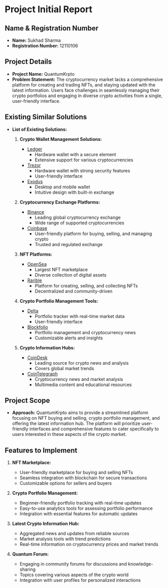 # Project Initial Report

## Name & Registration Number

- **Name:** Sukhad Sharma
- **Registration Number:** 12110106

## Project Details

- **Project Name:** QuantumKrpto
- **Problem Statement:**
  The cryptocurrency market lacks a comprehensive platform for creating and trading NFTs, and staying updated with the latest information. Users face challenges in seamlessly managing their crypto portfolios and engaging in diverse crypto activities from a single, user-friendly interface.

## Existing Similar Solutions

- **List of Existing Solutions:**

  1. **Crypto Wallet Management Solutions:**

     - [Ledger](https://www.ledger.com/)
       - Hardware wallet with a secure element
       - Extensive support for various cryptocurrencies
     - [Trezor](https://trezor.io/)
       - Hardware wallet with strong security features
       - User-friendly interface
     - [Exodus](https://www.exodus.com/)
       - Desktop and mobile wallet
       - Intuitive design with built-in exchange

  2. **Cryptocurrency Exchange Platforms:**

     - [Binance](https://www.binance.com/)
       - Leading global cryptocurrency exchange
       - Wide range of supported cryptocurrencies
     - [Coinbase](https://www.coinbase.com/)
       - User-friendly platform for buying, selling, and managing crypto
       - Trusted and regulated exchange

  3. **NFT Platforms:**

     - [OpenSea](https://opensea.io/)
       - Largest NFT marketplace
       - Diverse collection of digital assets
     - [Rarible](https://rarible.com/)
       - Platform for creating, selling, and collecting NFTs
       - Decentralized and community-driven

  4. **Crypto Portfolio Management Tools:**

     - [Delta](https://delta.app/)
       - Portfolio tracker with real-time market data
       - User-friendly interface
     - [Blockfolio](https://blockfolio.com/)
       - Portfolio management and cryptocurrency news
       - Customizable alerts and insights

  5. **Crypto Information Hubs:**
     - [CoinDesk](https://www.coindesk.com/)
       - Leading source for crypto news and analysis
       - Covers global market trends
     - [CoinTelegraph](https://cointelegraph.com/)
       - Cryptocurrency news and market analysis
       - Multimedia content and educational resources

## Project Scope

- **Approach:**
  QuantumKrpto aims to provide a streamlined platform focusing on NFT buying and selling, crypto portfolio management, and offering the latest information hub. The platform will prioritize user-friendly interfaces and comprehensive features to cater specifically to users interested in these aspects of the crypto market.

## Features to Implement

1. **NFT Marketplace:**

   - User-friendly marketplace for buying and selling NFTs
   - Seamless integration with blockchain for secure transactions
   - Customizable options for sellers and buyers

2. **Crypto Portfolio Management:**

   - Beginner-friendly portfolio tracking with real-time updates
   - Easy-to-use analytics tools for assessing portfolio performance
   - Integration with essential features for automatic updates

3. **Latest Crypto Information Hub:**

   - Aggregated news and updates from reliable sources
   - Market analysis tools with trend predictions
   - Real-time information on cryptocurrency prices and market trends

4. **Quantum Forum:**
   - Engaging in community forums for discussions and knowledge-sharing
   - Topics covering various aspects of the crypto world
   - Integration with user profiles for personalized interactions
